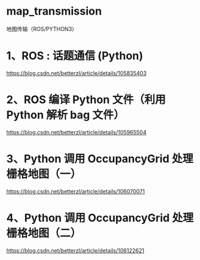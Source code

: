 # map_transmission
地图传输（ROS/PYTHON3）

# 1、ROS : 话题通信 (Python)
https://blog.csdn.net/betterzl/article/details/105835403

# 2、ROS 编译 Python 文件（利用 Python 解析 bag 文件）
https://blog.csdn.net/betterzl/article/details/105965504

# 3、Python 调用 OccupancyGrid 处理栅格地图（一）
https://blog.csdn.net/betterzl/article/details/106070071

# 4、Python 调用 OccupancyGrid 处理栅格地图（二）
https://blog.csdn.net/betterzl/article/details/106122621
